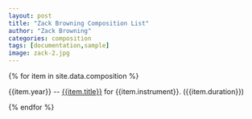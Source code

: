 ```yaml
---
layout: post
title: "Zack Browning Composition List"
author: "Zack Browning"
categories: composition
tags: [documentation,sample]
image: zack-2.jpg
---
```


{% for item in site.data.composition %} <p> <dl> {{item.year}} -- <u>{{item.title}}</u> for {{item.instrument}}. ({{item.duration}}) </dl> </p> {% endfor %}
